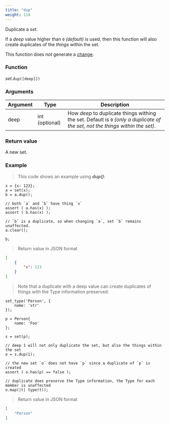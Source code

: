 ```yaml
---
title: "dup"
weight: 114
---
```


Duplicate a *set*.

If a *deep* value higher than `0` *(default)* is used, then this function will also create duplicates of the *things* within the set.

This function does *not* generate a [change](../../../overview/changes).

### Function

*set*.`dup([deep]])`

### Arguments

Argument | Type | Description
-------- | ---- | -----------
deep | int (optional) | How *deep* to duplicate things withing the set. Default is `0` *(only a duplicate of the set, not the things within the set)*.

### Return value

A new set.

### Example

> This code shows an example using ***dup()***:

```thingsdb,json_response
x = {x: 123};
a = set(x);
b = a.dup();

// both `a` and `b` have thing `x`
assert ( a.has(x) );
assert ( b.has(x) );

// `b` is a duplicate, so when changing `a`, set `b` remains unaffected.
a.clear();

b;
```

> Return value in JSON format

```json
[
    {
        "x": 123
    }
]
```

> Note that a duplicate with a deep value can create duplicates of things with the Type information preserved:

```thingsdb,json_response
set_type('Person', {
    name: 'str'
});

p = Person{
    name: 'Foo'
};

s = set(p);

// deep 1 will not only duplicate the set, but also the things within the set
o = s.dup(1);

// the new set `o` does not have `p` since a duplicate of `p` is created
assert ( o.has(p) == false );

// duplicate does preserve the Type information, the Type for each member is unaffected
o.map(|t| type(t));
```

> Return value in JSON format

```json
[
    "Person"
]
```

